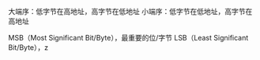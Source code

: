 大端序：低字节在高地址，高字节在低地址
小端序：低字节在低地址，高字节在高地址

MSB（Most Significant Bit/Byte），最重要的位/字节
LSB（Least Significant Bit/Byte），z
